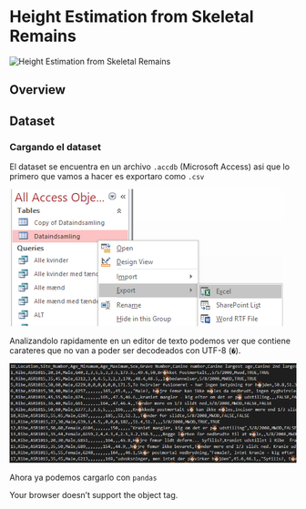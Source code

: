 # Height Estimation from Skeletal Remains 
 
![Height Estimation from Skeletal
Remains](./2_img/banner.jpg) 

## Overview

## Dataset

### Cargando el dataset

El dataset se encuentra en un archivo `.accdb` (Microsoft Access) asi que lo primero que vamos a hacer es exportaro como `.csv`

![Acces DB](./2_img/accesdb.png)

Analizandolo rapidamente en un editor de texto podemos ver que contiene carateres que no van a poder ser decodeados con UTF-8 (`�`). 

![UTF-8 Error](./2_img/utf8Error.png)

Ahora ya podemos cargarlo con `pandas`
<style>
    .internal {
        width: 100%;
        height: 100%;
    }
    .container {
        top: 0;
        left: 0;
        right: 0;
        bottom: 0;
    }
</style>
<div class='container'>
    <object class='internal' data="./2_src/pf_overview.html"> 
        Your browser doesn’t support the object tag. 
    </object>
</div>